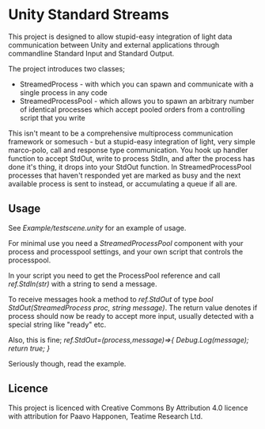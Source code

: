# Unity Standard Streams
This project is designed to allow stupid-easy integration of light data communication between Unity and external applications through commandline Standard Input and Standard Output.

The project introduces two classes;
* StreamedProcess - with which you can spawn and communicate with a single process in any code
* StreamedProcessPool - which allows you to spawn an arbitrary number of identical processes which accept pooled orders from a controlling script that you write

This isn't meant to be a comprehensive multiprocess communication framework or somesuch - but a stupid-easy integration of light, very simple marco-polo, call and response type communication.
You hook up handler function to accept StdOut, write to process StdIn, and after the process has done it's thing, it drops into your StdOut function.
In StreamedProcessPool processes that haven't responded yet are marked as busy and the next available process is sent to instead, or accumulating a queue if all are.

## Usage
See *Example/testscene.unity* for an example of usage.

For minimal use you need a *StreamedProcessPool* component with your process and processpool settings, and your own script that controls the processpool.

In your script you need to get the ProcessPool reference and call *ref.StdIn(str)* with a string to send a message.

To receive messages hook a method to *ref.StdOut* of type *bool StdOut(StreamedProcess proc, string message)*.
The return value denotes if process should now be ready to accept more input, usually detected with a special string like "ready" etc.

Also, this is fine; *ref.StdOut=(process,message)=>{ Debug.Log(message); return true; }*

Seriously though, read the example.

## Licence
This project is licenced with Creative Commons By Attribution 4.0 licence with attribution for Paavo Happonen, Teatime Research Ltd.
